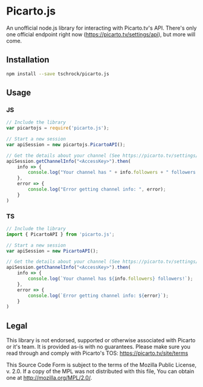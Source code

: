 Picarto.js
==========
An unofficial node.js library for interacting with Picarto.tv's API. There's only one official endpoint right now (https://picarto.tv/settings/api), but more will come.
 

## Installation

```sh
npm install --save tschrock/picarto.js
```

## Usage
### JS
```js
// Include the library
var picartojs = require('picarto.js');

// Start a new session
var apiSession = new picartojs.PicartoAPI();

// Get the details about your channel (See https://picarto.tv/settings/api)
apiSession.getChannelInfo("<AccessKey>").then(
    info => {
        console.log("Your channel has " + info.followers + " followers!");
    },
    error => {
        console.log("Error getting channel info: ", error);
    }
)
```

### TS
```ts
// Include the library
import { PicartoAPI } from 'picarto.js';

// Start a new session
var apiSession = new PicartoAPI();

// Get the details about your channel (See https://picarto.tv/settings/api)
apiSession.getChannelInfo("<AccessKey>").then(
    info => {
        console.log(`Your channel has ${info.followers} followers!`);
    },
    error => {
        console.log(`Error getting channel info: ${error}`);
    }
)
```

## Legal
This library is not endorsed, supported or otherwise associated with
Picarto or it's team. It is provided as-is with no guarantees. Please
make sure you read through and comply with Picarto's TOS: 
<https://picarto.tv/site/terms>

This Source Code Form is subject to the terms of the Mozilla Public
License, v. 2.0. If a copy of the MPL was not distributed with this
file, You can obtain one at <http://mozilla.org/MPL/2.0/>.

